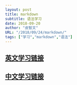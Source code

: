 ```yaml
---
layout: post 
title: markdown
subtitle: 语法学习
date: 2018-09-20
author: "皮智文"
URL: "/2018/09/24/markdown/"
tags: ["学习","markdown","语法"]
---
```

## [英文学习链接](https://daringfireball.net/projects/markdown/syntax)
## [中文学习链接](https://www.jianshu.com/p/1e402922ee32)
